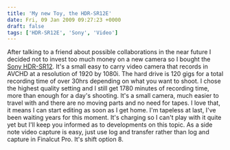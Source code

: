 ```yaml
---
title: 'My new Toy, the HDR-SR12E'
date: Fri, 09 Jan 2009 09:27:23 +0000
draft: false
tags: ['HDR-SR12E', 'Sony', 'Video']
---
```


After talking to a friend about possible collaborations in the near future I decided not to invest too much money on a new camera so I bought the [Sony HDR-SR12](http://www.amazon.com/gp/product/B00123WDR2?ie=UTF8&tag=perspectives&linkCode=as2&camp=1789&creative=9325&creativeASIN=B00123WDR2). It's a small easy to carry video camera that records in AVCHD at a resolution of 1920 by 1080i. The hard drive is 120 gigs for a total recording time of over 30hrs depending on what you want to shoot. I chose the highest quality setting and I still get 1780 minutes of recording time, more than enough for a day's shooting. It's a small camera, much easier to travel with and there are no moving parts and no need for tapes. I love that, it means I can start editing as soon as I get home. I'm tapeless at last, I've been waiting years for this moment. It's charging so I can't play with it quite yet but I'll keep you informed as to developments on this topic. As a side note video capture is easy, just use log and transfer rather than log and capture in Finalcut Pro. It's shift option 8.